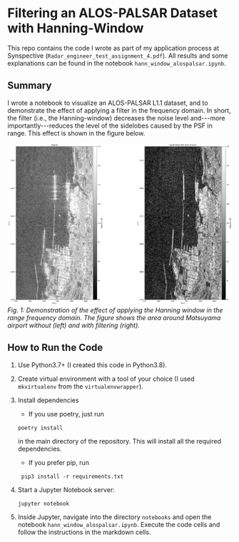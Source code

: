 # Filtering an ALOS-PALSAR Dataset with Hanning-Window

This repo contains the code I wrote as part of my application process at Synspective (`Radar_engineer_test_assignment_4.pdf`). All results and some explanations can be found in the notebook `hann_window_alospalsar.ipynb`.

## Summary

I wrote a notebook to visualize an ALOS-PALSAR L1.1 dataset, and to demonstrate the effect of applying a filter in the frequency domain. In short, the filter (i.e., the Hanning-window) decreases the noise level and---more importantly---reduces the level of the sidelobes caused by the PSF in range. This effect is shown in the figure below.

![alos_palsar_filter_demonstration](results/palsar_hanning_window_comparison.png)*Fig. 1: Demonstration of the effect of applying the Hanning window in the range frequency domain. The figure shows the area around Matsuyama airport without (left) and with filtering (right).*

## How to Run the Code

1. Use Python3.7+ (I created this code in Python3.8).

2. Create virtual environment with a tool of your choice (I used `mkvirtualenv` from the `virtualenvwrapper`).

3. Install dependencies
    - If you use poetry, just run

    ```console
    poetry install
    ```
    in the main directory of the repository. This will install all the required dependencies.

    - If you prefer pip, run

    ```console
	 pip3 install -r requirements.txt 
    ```

4. Start a Jupyter Notebook server:

    ```console
	jupyter notebook
    ```

5. Inside Jupyter, navigate into the directory `notebooks` and open the notebook `hann_window_alospalsar.ipynb`. Execute the code cells and follow the instructions in the markdown cells.

